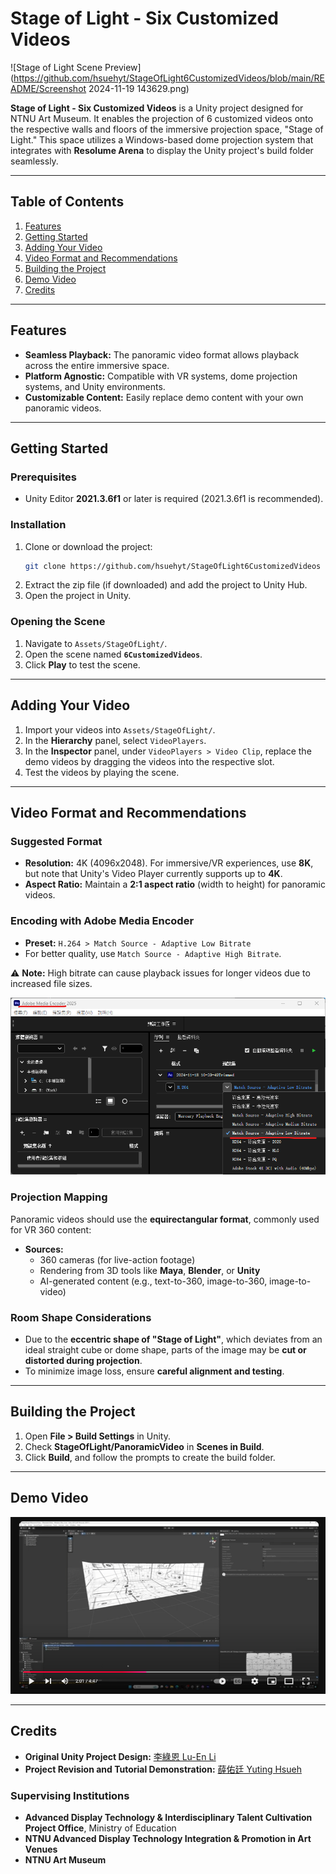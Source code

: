 # Stage of Light - Six Customized Videos
 

![Stage of Light Scene Preview](https://github.com/hsuehyt/StageOfLight6CustomizedVideos/blob/main/README/Screenshot 2024-11-19 143629.png)

**Stage of Light - Six Customized Videos** is a Unity project designed for NTNU Art Museum. It enables the projection of 6 customized videos onto the respective walls and floors of the immersive projection space, "Stage of Light." This space utilizes a Windows-based dome projection system that integrates with **Resolume Arena** to display the Unity project's build folder seamlessly.

---

## Table of Contents
1. [Features](#features)
2. [Getting Started](#getting-started)
3. [Adding Your Video](#adding-your-video)
4. [Video Format and Recommendations](#video-format-and-recommendations)
5. [Building the Project](#building-the-project)
6. [Demo Video](#demo-video)
7. [Credits](#credits)

---

## Features

- **Seamless Playback:** The panoramic video format allows playback across the entire immersive space.
- **Platform Agnostic:** Compatible with VR systems, dome projection systems, and Unity environments.
- **Customizable Content:** Easily replace demo content with your own panoramic videos.

---

## Getting Started

### Prerequisites
- Unity Editor **2021.3.6f1** or later is required (2021.3.6f1 is recommended).

### Installation
1. Clone or download the project:
   ```bash
   git clone https://github.com/hsuehyt/StageOfLight6CustomizedVideos
   ```
2. Extract the zip file (if downloaded) and add the project to Unity Hub.
3. Open the project in Unity.

### Opening the Scene
1. Navigate to `Assets/StageOfLight/`.
2. Open the scene named **`6CustomizedVideos`**.
3. Click **Play** to test the scene.

---

## Adding Your Video

1. Import your videos into `Assets/StageOfLight/`.
2. In the **Hierarchy** panel, select `VideoPlayers`.
3. In the **Inspector** panel, under `VideoPlayers > Video Clip`, replace the demo videos by dragging the videos into the respective slot.
4. Test the videos by playing the scene.

---

## Video Format and Recommendations

### Suggested Format
- **Resolution:** 4K (4096x2048). For immersive/VR experiences, use **8K**, but note that Unity's Video Player currently supports up to **4K**.
- **Aspect Ratio:** Maintain a **2:1 aspect ratio** (width to height) for panoramic videos.

### Encoding with Adobe Media Encoder
- **Preset:** `H.264 > Match Source - Adaptive Low Bitrate`
- For better quality, use `Match Source - Adaptive High Bitrate`.

⚠ **Note:** High bitrate can cause playback issues for longer videos due to increased file sizes.

![Adobe Encoder Settings](https://github.com/hsuehyt/StageOfLight1PanoramicVideo/blob/main/README/Screenshot%202024-11-18%20134307highlighted.png)

### Projection Mapping
Panoramic videos should use the **equirectangular format**, commonly used for VR 360 content:
- **Sources:**  
  - 360 cameras (for live-action footage)  
  - Rendering from 3D tools like **Maya**, **Blender**, or **Unity**  
  - AI-generated content (e.g., text-to-360, image-to-360, image-to-video)

### Room Shape Considerations
- Due to the **eccentric shape of "Stage of Light"**, which deviates from an ideal straight cube or dome shape, parts of the image may be **cut or distorted during projection**.  
- To minimize image loss, ensure **careful alignment and testing**.

---

## Building the Project

1. Open **File > Build Settings** in Unity.
2. Check **StageOfLight/PanoramicVideo** in **Scenes in Build**.
3. Click **Build**, and follow the prompts to create the build folder.

---

## Demo Video

[![Watch the Demo Video](https://github.com/hsuehyt/StageOfLight1PanoramicVideo/blob/main/README/Screenshot%202024-11-18%20132004cropped.png)](https://youtu.be/3P2WE4laE2U)

---

## Credits

- **Original Unity Project Design:** [李綠恩 Lu-En Li](https://github.com/LeeMegumi)
- **Project Revision and Tutorial Demonstration:** [薛佑廷 Yuting Hsueh](https://github.com/hsuehyt)

### Supervising Institutions
- **Advanced Display Technology & Interdisciplinary Talent Cultivation Project Office**, Ministry of Education  
- **NTNU Advanced Display Technology Integration & Promotion in Art Venues**  
- **NTNU Art Museum**